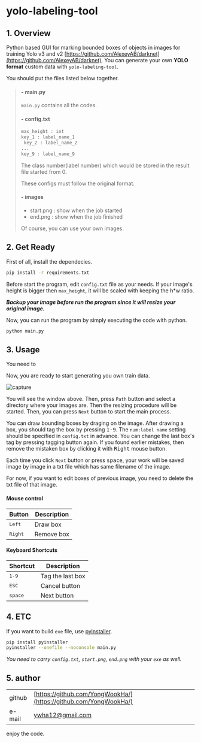 # yolo-labeling-tool

## 1. Overview

Python based GUI for marking bounded boxes of objects in images for training Yolo v3 and v2 [https://github.com/AlexeyAB/darknet](https://github.com/AlexeyAB/darknet). You can generate your own **YOLO format** custom data with `yolo-labeling-tool`.

You should put the files listed below together. 

> #### - main.py
>
> `main.py` contains all the codes.
>
> #### - config.txt
>
> ```bash
> max_height : int
> key_1 : label_name_1 
>  key_2 : label_name_2
> ...
> key_9 : label_name_9
> ```
> The class number(label number) which would be stored in the result file started from 0.
> 
> These configs must follow the original format.
> 
> #### - images
> * start.png : show when the job started
> * end.png : show when the job finished
> 
> Of course, you can use your own images.
 
## 2. Get Ready

First of all, install the dependecies.
```bash
pip install -r requirements.txt
```
Before start the program, edit `config.txt` file as your needs. If your image's height is bigger then `max_height`, it will be scaled with keeping the h*w ratio.

**_Backup your image before run the program since it will resize your original image._**

Now, you can run the program by simply executing the code with python.

```bash
python main.py
```

## 3. Usage

You need to 

Now, you are ready to start generating you own train data.

![capture](https://user-images.githubusercontent.com/12293076/65667149-108fc400-e07a-11e9-8fa2-52363f08c87c.PNG)

You will see the window above. Then, press `Path` button and select a directory where your images are. Then the resizing procedure will be started. Then, you can press `Next` button to start the main process.

You can draw bounding boxes by draging on the image. After drawing a box, you should tag the box by pressing <kbd>1-9</kbd>. The `num:label name` setting should be specified in `config.txt` in advance. You can change the last box's tag by pressing tagging button again. If you found earlier mistakes, then remove the mistaken box by clicking it with <kbd>Right</kbd> mouse button.

Each time you click `Next` button or press <kbd>space</kbd>, your work will be saved image by image in a txt file which has same filename of the image.

For now, if you want to edit boxes of previous image, you need to delete the txt file of that image.

#### Mouse control

Button | Description | 
--- | --- |
<kbd>Left</kbd> | Draw box
<kbd>Right</kbd> | Remove box

#### Keyboard Shortcuts

Shortcut | Description | 
--- | --- |
<kbd>1-9</kbd> | Tag the last box |
<kbd>ESC</kbd> | Cancel button |
<kbd>space</kbd> | Next button |


## 4. ETC

If you want to build `exe` file, use [pyinstaller](https://github.com/pyinstaller/pyinstaller).
```bash
pip install pyinstaller
pyinstaller --onefile --noconsole main.py
```
_You need to carry `config.txt`, `start.png`, `end.png` with your `exe` as well._

## 5. author
| | |
| --- | --- |
| github | [https://github.com/YongWookHa/](https://github.com/YongWookHa/) |
| e-mail | ywha12@gmail.com |

enjoy the code.